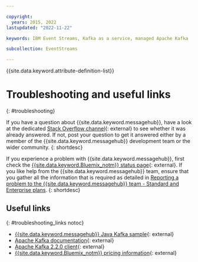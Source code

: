 ```yaml
---

copyright:
  years: 2015, 2022
lastupdated: "2022-11-22"

keywords: IBM Event Streams, Kafka as a service, managed Apache Kafka

subcollection: EventStreams

---
```


{{site.data.keyword.attribute-definition-list}}

# Troubleshooting and useful links
{: #troubleshooting}

If you have a question about {{site.data.keyword.messagehub}}, have a look at the dedicated [Stack Overflow channel](https://stackoverflow.com/questions/tagged/ibm-eventstreams){: external} to see whether it was already answered. If not, post your question to get it answered either by a member of the {{site.data.keyword.messagehub}} development team or the wider community.
{: shortdesc}

If you experience a problem with {{site.data.keyword.messagehub}}, first check the [{{site.data.keyword.Bluemix_notm}} status page](https://cloud.ibm.com/status?selected=status){: external}. If you like help from the {{site.data.keyword.messagehub}} team, ensure that you gather all the information that is required as detailed in [Reporting a problem to the {{site.data.keyword.messagehub}} team - Standard and Enterprise plans](/docs/EventStreams?topic=EventStreams-report_problem_enterprise#report_problem_enterprise).
{: shortdesc}

## Useful links
{: #troubleshooting_links notoc}

*  [{{site.data.keyword.messagehub}} Java Kafka sample](https://github.com/ibm-messaging/event-streams-samples/tree/master/kafka-java-console-sample){: external}
*  [Apache Kafka documentation](http://kafka.apache.org/documentation.html){: external}
*  [Apache Kafka 2.2.0 client](https://www.apache.org/dyn/closer.cgi?path=/kafka/2.2.0/kafka-2.2.0-src.tgz){: external}
*  [{{site.data.keyword.Bluemix_notm}} pricing information](/docs/billing-usage?topic=billing-usage-cost#cost){: external}


